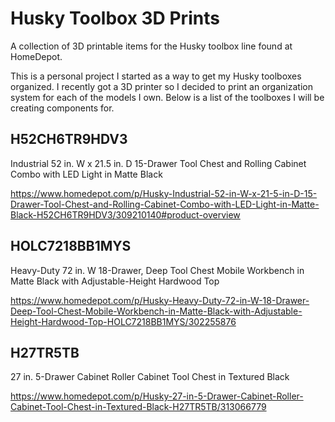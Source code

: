 # Husky Toolbox 3D Prints

A collection of 3D printable items for the Husky toolbox line found at HomeDepot.

This is a personal project I started as a way to get my Husky toolboxes organized. I recently got a 3D printer so I decided to print an organization system for each of the models I own. Below is a list of the toolboxes I will be creating components for.

## H52CH6TR9HDV3

Industrial 52 in. W x 21.5 in. D 15-Drawer Tool Chest and Rolling Cabinet Combo with LED Light in Matte Black

https://www.homedepot.com/p/Husky-Industrial-52-in-W-x-21-5-in-D-15-Drawer-Tool-Chest-and-Rolling-Cabinet-Combo-with-LED-Light-in-Matte-Black-H52CH6TR9HDV3/309210140#product-overview

## HOLC7218BB1MYS

Heavy-Duty 72 in. W 18-Drawer, Deep Tool Chest Mobile Workbench in Matte Black with Adjustable-Height Hardwood Top

https://www.homedepot.com/p/Husky-Heavy-Duty-72-in-W-18-Drawer-Deep-Tool-Chest-Mobile-Workbench-in-Matte-Black-with-Adjustable-Height-Hardwood-Top-HOLC7218BB1MYS/302255876

## H27TR5TB

27 in. 5-Drawer Cabinet Roller Cabinet Tool Chest in Textured Black

https://www.homedepot.com/p/Husky-27-in-5-Drawer-Cabinet-Roller-Cabinet-Tool-Chest-in-Textured-Black-H27TR5TB/313066779
